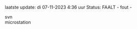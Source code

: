 laatste update: 
di 07-11-2023  4:36   uur 
Status: FAALT - fout - 
<div class="service R">svn</div><div class="service R">microstation</div>